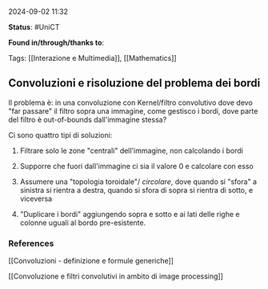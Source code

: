 2024-09-02 11:32

<b>Status</b>: #UniCT

<b>Found in/through/thanks to</b>: 

Tags: [[Interazione e Multimedia]], [[Mathematics]]

## Convoluzioni e risoluzione del problema dei bordi

Il problema è: in una convoluzione con Kernel/filtro convolutivo dove devo "far passare" il filtro sopra una immagine, come gestisco i bordi, dove parte del filtro è out-of-bounds dall'immagine stessa?

Ci sono quattro tipi di soluzioni:

1. Filtrare solo le zone "centrali" dell'immagine, non calcolando i bordi

2. Supporre che fuori dall'immagine ci sia il valore 0 e calcolare con esso

3. Assumere una "topologia toroidale"/ *circolare*, dove quando si "sfora" a sinistra si rientra a destra, quando si sfora di sopra si rientra di sotto, e viceversa

4. "Duplicare i bordi" aggiungendo sopra e sotto e ai lati delle righe e colonne uguali al bordo pre-esistente.
### References

[[Convoluzioni - definizione e formule generiche]]

[[Convoluzione e filtri convolutivi in ambito di image processing]]
